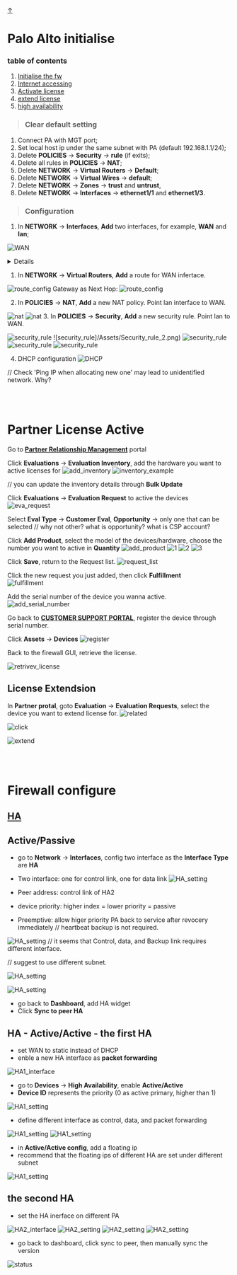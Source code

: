 <link href="style.css" rel="stylesheet"></link>

<a class="top-link hide" href="#top">↑</a>
<a name="top"></a>

# Palo Alto initialise

### **table of contents**

1. [Initialise the fw](#clear-default-setting)
2. [Internet accessing](#configuration)
3. [Activate license](#partner-license-active)
4. [extend license](#license-extendsion)
5. [high availability](#ha)

> ### **Clear default setting**
1. Connect PA with MGT port;
2. Set local host ip under the same subnet with PA (default 192.168.1.1/24);
3. Delete **POLICIES** -> **Security** -> **rule** (if exits);
4. Delete all rules in **POLICIES** -> **NAT**;
5. Delete **NETWORK** -> **Virtual Routers** -> **Default**;
6. Delete **NETWORK** -> **Virtual Wires** -> **default**;
7. Delete **NETWORK** -> **Zones** -> **trust** and **untrust**,
8. Delete **NETWORK** -> **Interfaces** -> **ethernet1/1** and **ethernet1/3**.

> ### **Configuration**
1. In **NETWORK** -> **Interfaces**, **Add** two interfaces, for example, **WAN** and **lan**;

![WAN](/Assets/WAN_interface.png)
<details>

> Both Interface type: Layer 3;\
> set up security zone for each interface (layer 3)\
> WAN_security_zone:\
![WAN_security_zone](/Assets/WAN.png)
> lan_security_zone:\
![lan_security_zone](/Assets/lan.png)
<g>//just click Security zone and clike OK to create</g>
![create_zone](/Assets/create_zone.png)
</details>

1. In **NETWORK** -> **Virtual Routers**, **Add** a route for WAN infertace.

![route_config](/Assets/Route_set_1.png)
Gateway as Next Hop:
![route_config](/Assets/Route_set_2.png)


2. In **POLICIES** -> **NAT**, **Add** a new NAT policy.  Point lan interface to WAN.

![nat](/Assets/NAT.png)
![nat](/Assets/NAT_1.png)
3. In **POLICIES** -> **Security**, **Add** a new security rule. Point lan to WAN.  

![security_rule](/Assets/Security_rule_1.png)
![security_rule]/Assets/Security_rule_2.png)
![security_rule](/Assets/Security_rule_3.png)
![security_rule](/Assets/Security_rule_4.png)
![security_rule](/Assets/Security_rule_5.png)

4. DHCP configuration
![DHCP](Assets/DHCP.png)

<g>// Check 'Ping IP when allocating new one' may lead to unidentified network.  Why?

<br></br>

# Partner License Active #

Go to [**Partner Relationship Management**](https://paloaltonetworkssupport.force.com/NextWavePartnerProgram/s/eval-request/a3N4u000006BV8wEAG/e342127) 
portal 

Click **Evaluations** -> **Evaluation Inventory**, add the hardware you want to active licenses for
![add_inventory](Assets/Add_Inventory.png) 
![inventory_example](Assets/inventory_example.png) 

<g>// you can update the inventory details through **Bulk Update**</g> 

Click **Evaluations** -> **Evaluation Request** to active the devices
![eva_request](Assets/Eval%20Request.png) 

Select **Eval Type** -> **Customer Eval**, **Opportunity** -> only one that can be selected
<g> // why not other? what is opportunity?  what is CSP account?  </g> 

Click **Add Product**, select the model of the devices/hardware, choose the number you want to active in **Quantity**
![add_product](Assets/add_product.png)
![1](Assets/new_request_1.png)
![2](Assets/new_request_2.png)
![3](Assets/new_request_3.png)

Click **Save**, return to the Request list.
![request_list](Assets/request_list.png)

Click the new request you just added, then click **Fulfillment**\
![fulfillment](Assets/Fulfillment.png)

Add the serial number of the device you wanna active.
![add_serial_number](Assets/add_serial_number.png)

Go back to [**CUSTOMER SUPPORT PORTAL**](https://support.paloaltonetworks.com/), register the device through serial number.

Click **Assets** -> **Devices**
![register](Assets/Register.png)

Back to the firewall GUI, retrieve the license.

![retrivev_license](Assets/retrieve_license.png)

## License Extendsion

In **Partner protal**, goto **Evaluation** -> **Evaluation Requests**, select the device you want to extend license for.
![related](Assets/relate.png)

![click](Assets/click_extend.png)

![extend](Assets/extend_request.png)

<br></br>

# Firewall configure 

## [HA](https://docs.paloaltonetworks.com/pan-os/9-1/pan-os-web-interface-help/device/device-high-availability/configure-ha-settings) 

## Active/Passive ##

- go to **Network** -> **Interfaces**, config two interface as the **Interface Type** are **HA**
- Two interface: one for control link, one for data link
![HA_setting](Assets/HA/HA1_interface.png)

- Peer address: control link of HA2
- device priority: higher index = lower priority = passive
- Preemptive: allow higer priority PA back to service after revocery immediately
<g> // heartbeat backup is not required.

![HA_setting](Assets/HA/HA1_setting.png)
<g>// it seems that Control, data, and Backup link requires different interface.

<g>// suggest to use different subnet.


![HA_setting](Assets/HA/HA1_setting_2.png)

![HA_setting](Assets/HA/HA1_setting_3.png)

- go back to **Dashboard**, add HA widget
- Click **Sync to peer HA**

## HA - Active/Active - the first HA ##
- set WAN to static instead of DHCP
- enble a new HA interface as **packet forwarding**

![HA1_interface](Assets/HA/HA1_AA_interface.png)

- go to **Devices** -> **High Availability**, enable **Active/Active**
- **Device ID** represents the priority (0 as active primary, higher than 1)

![HA1_setting](Assets/HA/HA1_AA_setting1.png)

- define different interface as control, data, and packet forwarding

![HA1_setting](Assets/HA/HA1_AA_setting2.png)
![HA1_setting](Assets/HA/HA1_AA_setting3.png)

- in **Active/Active config**, add a floating ip
- recommend that the floating ips of different HA are set under different subnet
  
![HA1_setting](Assets/HA/HA1_AA_setting4.png)

## the second HA

- set the HA inerface on different PA

![HA2_interface](Assets/HA/HA2_AA_interface.png)
![HA2_setting](Assets/HA/HA2_AA_setting1.png)
![HA2_setting](Assets/HA/HA2_AA_setting2.png)
![HA2_setting](Assets/HA/HA2_AA_setting3.png)

- go back to dashboard, click sync to peer, then manually sync the version

![status](Assets/HA/HA_AA_status.png)

<br></br>

